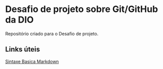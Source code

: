 # Desafio de projeto sobre Git/GitHub da DIO 
Repositório criado para o Desafio de projeto.

## Links úteis 
[Sintaxe Basica Markdown](https://www.markdownguide.org/basic-syntax/)
